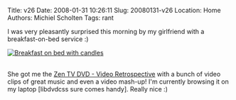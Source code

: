 Title: v26
Date: 2008-01-31 10:26:11
Slug: 20080131-v26
Location: Home
Authors: Michiel Scholten
Tags: rant

<p>I was very pleasantly surprised this morning by my girlfriend with a breakfast-on-bed service :)</p>

<div class="content-image"><div><a href="http://aquariusoft.org/gallery/v/photographs/pic-a-day/happy_birthday.jpg.html"><img src="http://aquariusoft.org/gallery/d/4875-2/happy_birthday.jpg" alt="Breakfast on bed with candles" title="Breakfast on bed with candles" /></a></div></div>
<br style="clear: both;" />

<p>She got me the <a href="http://www.play.com/Music/MusicDVD/4-/149349/Zen-TV-DVD-Video-Retrospective/Product.html">Zen TV DVD - Video Retrospective</a> with a bunch of video clips of great music and even a video mash-up! I'm currently browsing it on my laptop [libdvdcss sure comes handy]. Really nice :)</p>